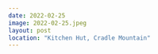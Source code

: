 ```yaml
---
date: 2022-02-25
image: 2022-02-25.jpeg
layout: post
location: "Kitchen Hut, Cradle Mountain"
---
```



